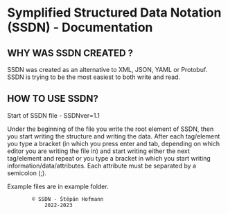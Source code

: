 # Symplified Structured Data Notation (SSDN) - Documentation

## WHY WAS SSDN CREATED ?                     

SSDN was created as an alternative to XML, JSON, YAML or Protobuf.
SSDN is trying to be the most easiest to both write and read.
                                  
## HOW TO USE SSDN?  

Start of SSDN file - SSDNver=1.1

Under the beginning of the file you write the root element of SSDN,
then you start writing the structure and writing the data.
After each tag/element you type a bracket (in which you press enter and tab, 
depending on which editor you are writing the file in) and start writing either the next tag/element 
and repeat or you type a bracket in which you start writing information/data/attributes.
Each attribute must be separated by a semicolon (;).

Example files are in example folder.

			© SSDN - Štěpán Hofmann 
				2022-2023

